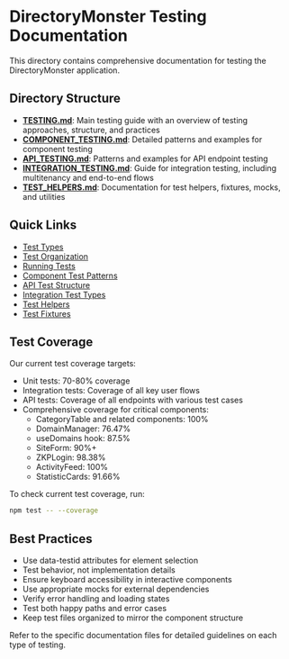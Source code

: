 # DirectoryMonster Testing Documentation

This directory contains comprehensive documentation for testing the DirectoryMonster application.

## Directory Structure

- **[TESTING.md](./TESTING.md)**: Main testing guide with an overview of testing approaches, structure, and practices
- **[COMPONENT_TESTING.md](./COMPONENT_TESTING.md)**: Detailed patterns and examples for component testing
- **[API_TESTING.md](./API_TESTING.md)**: Patterns and examples for API endpoint testing
- **[INTEGRATION_TESTING.md](./INTEGRATION_TESTING.md)**: Guide for integration testing, including multitenancy and end-to-end flows
- **[TEST_HELPERS.md](./TEST_HELPERS.md)**: Documentation for test helpers, fixtures, mocks, and utilities

## Quick Links

- [Test Types](./TESTING.md#test-types)
- [Test Organization](./TESTING.md#test-organization)
- [Running Tests](./TESTING.md#running-tests)
- [Component Test Patterns](./COMPONENT_TESTING.md#common-testing-patterns)
- [API Test Structure](./API_TESTING.md#api-test-structure)
- [Integration Test Types](./INTEGRATION_TESTING.md#integration-test-types)
- [Test Helpers](./TEST_HELPERS.md#test-helpers)
- [Test Fixtures](./TEST_HELPERS.md#test-fixtures)

## Test Coverage

Our current test coverage targets:

- Unit tests: 70-80% coverage
- Integration tests: Coverage of all key user flows
- API tests: Coverage of all endpoints with various test cases
- Comprehensive coverage for critical components:
  - CategoryTable and related components: 100%
  - DomainManager: 76.47%
  - useDomains hook: 87.5%
  - SiteForm: 90%+
  - ZKPLogin: 98.38%
  - ActivityFeed: 100%
  - StatisticCards: 91.66%

To check current test coverage, run:

```bash
npm test -- --coverage
```

## Best Practices

- Use data-testid attributes for element selection
- Test behavior, not implementation details
- Ensure keyboard accessibility in interactive components
- Use appropriate mocks for external dependencies
- Verify error handling and loading states
- Test both happy paths and error cases
- Keep test files organized to mirror the component structure

Refer to the specific documentation files for detailed guidelines on each type of testing.
